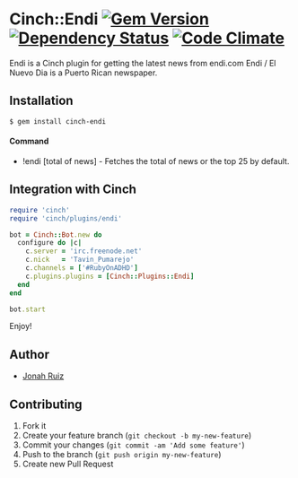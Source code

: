 Cinch::Endi [![Gem Version](https://badge.fury.io/rb/cinch-endi.png)](http://badge.fury.io/rb/cinch-endi) [![Dependency Status](https://gemnasium.com/jonahoffline/cinch-endi.png)](https://gemnasium.com/jonahoffline/cinch-endi) [![Code Climate](https://codeclimate.com/github/jonahoffline/cinch-endi.png)](https://codeclimate.com/github/jonahoffline/cinch-endi)
=================

Endi is a Cinch plugin for getting the latest news from endi.com
Endi / El Nuevo Dia is a Puerto Rican newspaper.

Installation
---------------------

    $ gem install cinch-endi

#### Command ####

  * !endi [total of news]  - Fetches the total of news or the top 25 by default.

## Integration with Cinch ##

```ruby
require 'cinch'
require 'cinch/plugins/endi'

bot = Cinch::Bot.new do
  configure do |c|
    c.server = 'irc.freenode.net'
    c.nick   = 'Tavin_Pumarejo'
    c.channels = ['#RubyOnADHD']
    c.plugins.plugins = [Cinch::Plugins::Endi]
  end
end

bot.start
```

Enjoy!

## Author
  * [Jonah Ruiz](http://www.pixelhipsters.com)

## Contributing

1. Fork it
2. Create your feature branch (`git checkout -b my-new-feature`)
3. Commit your changes (`git commit -am 'Add some feature'`)
4. Push to the branch (`git push origin my-new-feature`)
5. Create new Pull Request